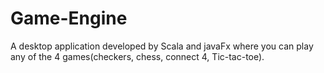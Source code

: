 # Game-Engine
A desktop application developed by Scala and javaFx where you can play any of the 4 games(checkers, chess, connect 4, Tic-tac-toe).
